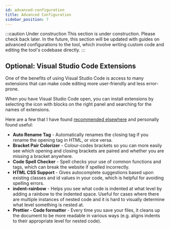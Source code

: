 ```yaml
---
id: advanced-configuration
title: Advanced Configuration
sidebar_position: 7
---
```


:::caution Under construction
This section is under construction. Please check back later. In the future, this section will be updated with guides on advanced configurations to the tool, which involve writing custom code and editing the tool's codebase directly.
:::

## Optional: Visual Studio Code Extensions

One of the benefits of using Visual Studio Code is access to many extensions that can make code editing more user-friendly and less error-prone.

When you have Visual Studio Code open, you can install extensions by selecting the icon with blocks on the right panel and searching for the names of extensions.

Here are a few that I have found [recommended elsewhere](https://youtu.be/LdF2RcelRg0) and personally found useful:

* **Auto Rename Tag** - Automatically renames the closing tag if you rename the opening tag in HTML, or vice versa.
* **Bracket Pair Colorizer** - Colour-codes brackets so you can more easily see which opening and closing brackets are paired and whether you are missing a bracket anywhere.
* **Code Spell Checker** - Spell checks your use of common functions and tags, which can break the website if spelled incorrectly.
* **HTML CSS Support** - Gives autocomplete suggestions based upon existing classes and id values in your code, which is helpful for avoiding spelling errors.
* **indent-rainbow** - Helps you see what code is indented at what level by adding a rainbow to the indented space. Useful for cases where there are multiple instances of nested code and it is hard to visually determine what level something is nested at.
* **Prettier - Code formatter** - Every time you save your files, it cleans up the document to be more readable in various ways (e.g. aligns indents to their appropriate level for nested code).
